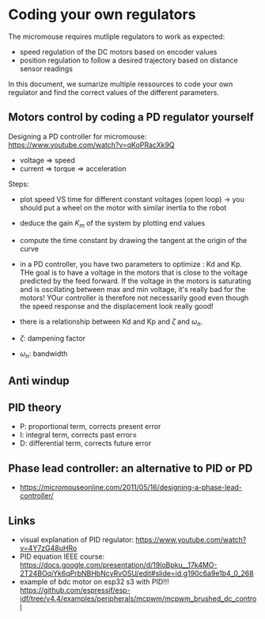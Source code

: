 # Coding your own regulators

The micromouse requires mutliple regulators to work as expected:

- speed regulation of the DC motors based on encoder values
- position regulation to follow a desired trajectory based on distance sensor readings

In this document, we sumarize multiple ressources to code your own regulator and find the correct values of the different parameters.

## Motors control by coding a PD regulator yourself

Designing a PD controller for micromouse: https://www.youtube.com/watch?v=qKoPRacXk9Q

- voltage => speed
- current => torque => acceleration

Steps:

- plot speed VS time for different constant voltages (open loop) -> you should put a wheel on the motor with similar inertia to the robot
- deduce the gain $K_m$ of the system by plotting end values
- compute the time constant by drawing the tangent at the origin of the curve
- in a PD controller, you have two parameters to optimize : Kd and Kp. THe goal is to have a voltage in the motors that is close to the voltage predicted by the feed forward. If the voltage in the motors is saturating and is oscillating between max and min voltage, it's really bad for the motors! YOur controller is therefore not necessarily good even though the speed response and the displacement look really good!
- there is a relationship between Kd and Kp and $\zeta$ and $\omega_n$.

- $\zeta$: dampening factor
- $\omega_n$: bandwidth

## Anti windup

## PID theory

- P: proportional term, corrects present error
- I: integral term, corrects past error≤
- D: differential term, corrects future error

## Phase lead controller: an alternative to PID or PD

- https://micromouseonline.com/2011/05/16/designing-a-phase-lead-controller/

## Links

- visual explanation of PID regulator: https://www.youtube.com/watch?v=4Y7zG48uHRo
- PID equation IEEE course: https://docs.google.com/presentation/d/19loBpku__17k4MO-2T24BOqiYk6qPrbNBHbNcyRvOSU/edit#slide=id.g190c6a9e1b4_0_268
- example of bdc motor on esp32 s3 with PID!!! https://github.com/espressif/esp-idf/tree/v4.4/examples/peripherals/mcpwm/mcpwm_brushed_dc_control
